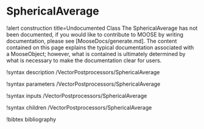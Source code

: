 <!-- MOOSE Documentation Stub: Remove this when content is added. -->

# SphericalAverage

!alert construction title=Undocumented Class
The SphericalAverage has not been documented, if you would like to contribute to MOOSE by
writing documentation, please see [MooseDocs/generate.md]. The content contained on this page explains
the typical documentation associated with a MooseObject; however, what is contained is ultimately
determined by what is necessary to make the documentation clear for users.

!syntax description /VectorPostprocessors/SphericalAverage

!syntax parameters /VectorPostprocessors/SphericalAverage

!syntax inputs /VectorPostprocessors/SphericalAverage

!syntax children /VectorPostprocessors/SphericalAverage

!bibtex bibliography
